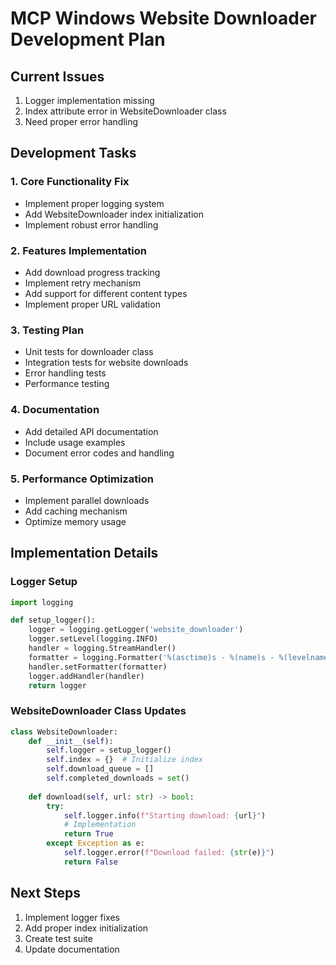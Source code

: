# MCP Windows Website Downloader Development Plan

## Current Issues
1. Logger implementation missing
2. Index attribute error in WebsiteDownloader class
3. Need proper error handling

## Development Tasks

### 1. Core Functionality Fix
- Implement proper logging system
- Add WebsiteDownloader index initialization
- Implement robust error handling

### 2. Features Implementation
- Add download progress tracking
- Implement retry mechanism
- Add support for different content types
- Implement proper URL validation

### 3. Testing Plan
- Unit tests for downloader class
- Integration tests for website downloads
- Error handling tests
- Performance testing

### 4. Documentation
- Add detailed API documentation
- Include usage examples
- Document error codes and handling

### 5. Performance Optimization
- Implement parallel downloads
- Add caching mechanism
- Optimize memory usage

## Implementation Details

### Logger Setup
```python
import logging

def setup_logger():
    logger = logging.getLogger('website_downloader')
    logger.setLevel(logging.INFO)
    handler = logging.StreamHandler()
    formatter = logging.Formatter('%(asctime)s - %(name)s - %(levelname)s - %(message)s')
    handler.setFormatter(formatter)
    logger.addHandler(handler)
    return logger
```

### WebsiteDownloader Class Updates
```python
class WebsiteDownloader:
    def __init__(self):
        self.logger = setup_logger()
        self.index = {}  # Initialize index
        self.download_queue = []
        self.completed_downloads = set()
        
    def download(self, url: str) -> bool:
        try:
            self.logger.info(f"Starting download: {url}")
            # Implementation
            return True
        except Exception as e:
            self.logger.error(f"Download failed: {str(e)}")
            return False
```

## Next Steps
1. Implement logger fixes
2. Add proper index initialization
3. Create test suite
4. Update documentation